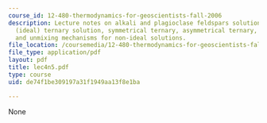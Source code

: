 ```yaml
---
course_id: 12-480-thermodynamics-for-geoscientists-fall-2006
description: Lecture notes on alkali and plagioclase feldspars solution models, simple
  (ideal) ternary solution, symmetrical ternary, asymmetrical ternary, ternary solutions,
  and unmixing mechanisms for non-ideal solutions.
file_location: /coursemedia/12-480-thermodynamics-for-geoscientists-fall-2006/de74f1be309197a31f1949aa13f8e1ba_lec4n5.pdf
file_type: application/pdf
layout: pdf
title: lec4n5.pdf
type: course
uid: de74f1be309197a31f1949aa13f8e1ba

---
```

None